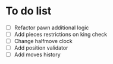 # To do list

- [ ] Refactor pawn additional logic
- [ ] Add pieces restrictions on king check
- [ ] Change halfmove clock
- [ ] Add position validator
- [ ] Add moves history
